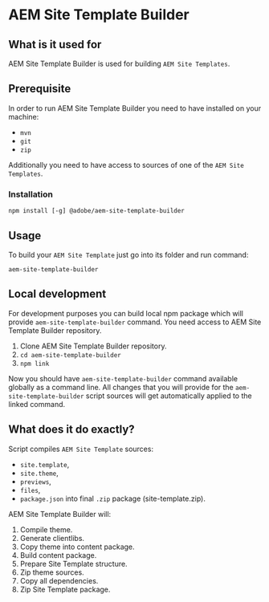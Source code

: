 # AEM Site Template Builder

## What is it used for

AEM Site Template Builder is used for building `AEM Site Templates`.

## Prerequisite

In order to run AEM Site Template Builder you need to have installed on your machine:
- `mvn`
- `git`
- `zip`

Additionally you need to have access to sources of one of the `AEM Site Templates`.

### Installation

```
npm install [-g] @adobe/aem-site-template-builder
```

## Usage

To build your `AEM Site Template` just go into its folder and run command:

```
aem-site-template-builder
```

## Local development

For development purposes you can build local npm package which will provide `aem-site-template-builder` command. You need access to AEM Site Template Builder repository.

1. Clone AEM Site Template Builder repository.
2. ```cd aem-site-template-builder```
3. ```npm link```

Now you should have ```aem-site-template-builder``` command available globally as a command line. All changes that you will provide for the `aem-site-template-builder` script sources will get automatically applied to the linked command.

## What does it do exactly?

Script compiles `AEM Site Template` sources:
- `site.template`, 
- `site.theme`,
- `previews`,
- `files`,
- `package.json`
into final `.zip` package (site-template.zip).

AEM Site Template Builder will:
1. Compile theme.
2. Generate clientlibs.
3. Copy theme into content package.
4. Build content package.
5. Prepare Site Template structure.
6. Zip theme sources.
7. Copy all dependencies.
8. Zip Site Template package.
